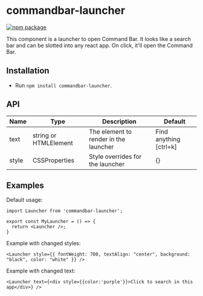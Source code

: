 # commandbar-launcher

[![npm package][npm-badge]][npm]

This component is a launcher to open Command Bar. It looks like a search bar and can be slotted into any react app. On click, it'll open the Command Bar. 

## Installation

- Run `npm install commandbar-launcher`.

## API

| Name  | Type | Description | Default |
| ------------- | ------------- | ------------- | ------------- |
| text  | string or HTMLElement  | The element to render in the launcher  | Find anything [ctrl+k]  | 
| style  | CSSProperties  | Style overrides for the launcher  | {}  | 

## Examples
Default usage:
```
import Launcher from 'commandbar-launcher';

export const MyLauncher = () => {
  return <Launcher />;
}
```

Example with changed styles:
```
<Launcher style={{ fontWeight: 700, textAlign: "center", background: "black", color: "white" }} />
```

Example with changed text:
```
<Launcher text={<div style={{color:'purple'}}>Click to search in this app</div>} />
```

[build-badge]: https://img.shields.io/travis/user/repo/master.png?style=flat-square
[build]: https://travis-ci.org/user/repo
[npm-badge]: https://img.shields.io/npm/v/npm-package.png?style=flat-square
[npm]: https://www.npmjs.org/package/npm-package
[coveralls-badge]: https://img.shields.io/coveralls/user/repo/master.png?style=flat-square
[coveralls]: https://coveralls.io/github/user/repo
